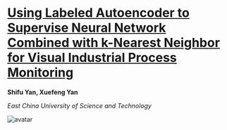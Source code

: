 # [Using Labeled Autoencoder to Supervise Neural Network Combined with k-Nearest Neighbor for Visual Industrial Process Monitoring](https://pubs.acs.org/doi/10.1021/acs.iecr.9b01325)

**Shifu Yan, Xuefeng Yan**

*East China University of Science and Technology*

![avatar](/fig/cover.jpg)
